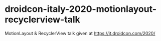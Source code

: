 # droidcon-italy-2020-motionlayout-recyclerview-talk
MotionLayout &amp; RecyclerView talk given at https://it.droidcon.com/2020/
